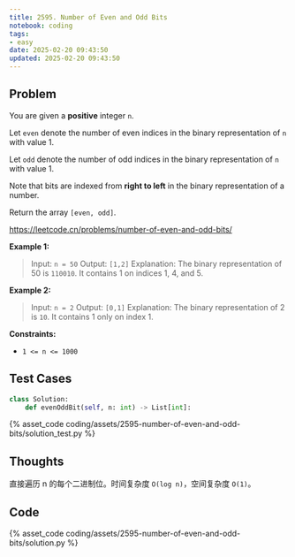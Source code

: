 ```yaml
---
title: 2595. Number of Even and Odd Bits
notebook: coding
tags:
- easy
date: 2025-02-20 09:43:50
updated: 2025-02-20 09:43:50
---
```

## Problem

You are given a **positive** integer `n`.

Let `even` denote the number of even indices in the binary representation of `n` with value 1.

Let `odd` denote the number of odd indices in the binary representation of `n` with value 1.

Note that bits are indexed from **right to left** in the binary representation of a number.

Return the array `[even, odd]`.

<https://leetcode.cn/problems/number-of-even-and-odd-bits/>

**Example 1:**

> Input: `n = 50`
> Output: `[1,2]`
> Explanation:
> The binary representation of 50 is `110010`.
> It contains 1 on indices 1, 4, and 5.

**Example 2:**

> Input: `n = 2`
> Output: `[0,1]`
> Explanation:
> The binary representation of 2 is `10`.
> It contains 1 only on index 1.

**Constraints:**

- `1 <= n <= 1000`

## Test Cases

``` python
class Solution:
    def evenOddBit(self, n: int) -> List[int]:
```

{% asset_code coding/assets/2595-number-of-even-and-odd-bits/solution_test.py %}

## Thoughts

直接遍历 n 的每个二进制位。时间复杂度 `O(log n)`，空间复杂度 `O(1)`。

## Code

{% asset_code coding/assets/2595-number-of-even-and-odd-bits/solution.py %}
